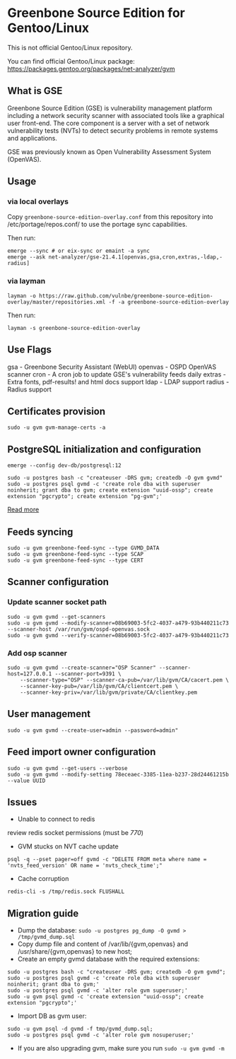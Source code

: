 # Greenbone Source Edition for Gentoo/Linux

This is not official Gentoo/Linux repository.

You can find official Gentoo/Linux package:
https://packages.gentoo.org/packages/net-analyzer/gvm

## What is GSE

Greenbone Source Edition (GSE) is vulnerability management platform including a network security scanner with associated tools like a graphical user front-end.
The core component is a server with a set of network vulnerability tests (NVTs) to detect security problems in remote systems and applications.

GSE was previously known as Open Vulnerability Assessment System (OpenVAS).

## Usage

### via local overlays

Copy `greenbone-source-edition-overlay.conf` from this repository into /etc/portage/repos.conf/ to use the portage sync capabilities.

Then run:

```
emerge --sync # or eix-sync or emaint -a sync
emerge --ask net-analyzer/gse-21.4.1[openvas,gsa,cron,extras,-ldap,-radius]
```

### via layman

```
layman -o https://raw.github.com/vulnbe/greenbone-source-edition-overlay/master/repositories.xml -f -a greenbone-source-edition-overlay
```

Then run:

```
layman -s greenbone-source-edition-overlay
```

## Use Flags

  gsa - Greenbone Security Assistant (WebUI)
  openvas - OSPD OpenVAS scanner
  cron - A cron job to update GSE's vulnerability feeds daily
  extras - Extra fonts, pdf-results! and html docs support
  ldap - LDAP support
  radius - Radius support

## Certificates provision

```
sudo -u gvm gvm-manage-certs -a
```

## PostgreSQL initialization and configuration

```
emerge --config dev-db/postgresql:12

sudo -u postgres bash -c "createuser -DRS gvm; createdb -O gvm gvmd"
sudo -u postgres psql gvmd -c 'create role dba with superuser noinherit; grant dba to gvm; create extension "uuid-ossp"; create extension "pgcrypto"; create extension "pg-gvm";'
```

[Read more](https://github.com/greenbone/gvmd/blob/master/INSTALL.md#configure-postgresql-database-backend)

## Feeds syncing

```
sudo -u gvm greenbone-feed-sync --type GVMD_DATA
sudo -u gvm greenbone-feed-sync --type SCAP
sudo -u gvm greenbone-feed-sync --type CERT
```

## Scanner configuration

### Update scanner socket path

```
sudo -u gvm gvmd --get-scanners
sudo -u gvm gvmd --modify-scanner=08b69003-5fc2-4037-a479-93b440211c73 --scanner-host /var/run/gvm/ospd-openvas.sock
sudo -u gvm gvmd --verify-scanner=08b69003-5fc2-4037-a479-93b440211c73
```

### Add osp scanner

```
sudo -u gvm gvmd --create-scanner="OSP Scanner" --scanner-host=127.0.0.1 --scanner-port=9391 \
    --scanner-type="OSP" --scanner-ca-pub=/var/lib/gvm/CA/cacert.pem \
    --scanner-key-pub=/var/lib/gvm/CA/clientcert.pem \
    --scanner-key-priv=/var/lib/gvm/private/CA/clientkey.pem
```

## User management

```
sudo -u gvm gvmd --create-user=admin --password=admin"
```

## Feed import owner configuration

```
sudo -u gvm gvmd --get-users --verbose
sudo -u gvm gvmd --modify-setting 78eceaec-3385-11ea-b237-28d24461215b --value UUID
```

## Issues

- Unable to connect to redis

review redis socket permissions (must be *770*)

- GVM stucks on NVT cache update

`psql -q --pset pager=off gvmd -c "DELETE FROM meta where name = 'nvts_feed_version' OR name = 'nvts_check_time';"`

- Cache corruption

`redis-cli -s /tmp/redis.sock FLUSHALL`


## Migration guide

- Dump the database: `sudo -u postgres pg_dump -O gvmd > /tmp/gvmd_dump.sql`
- Copy dump file and content of /var/lib/{gvm,openvas} and /usr/share/{gvm,openvas} to new host;
- Create an empty gvmd database with the required extensions:

```
sudo -u postgres bash -c "createuser -DRS gvm; createdb -O gvm gvmd";
sudo -u postgres psql gvmd -c 'create role dba with superuser noinherit; grant dba to gvm;'
sudo -u postgres psql gvmd -c 'alter role gvm superuser;'
sudo -u gvm psql gvmd -c 'create extension "uuid-ossp"; create extension "pgcrypto";'
```

- Import DB as gvm user:

```
sudo -u gvm psql -d gvmd -f tmp/gvmd_dump.sql;
sudo -u postgres psql gvmd -c 'alter role gvm nosuperuser;'
```

- If you are also upgrading gvm, make sure you run `sudo -u gvm gvmd -m`
